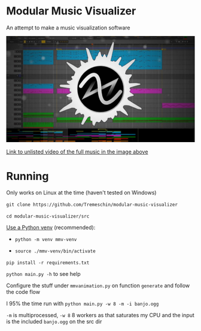 # Modular Music Visualizer

An attempt to make a music visualization software

![Demo image of MMV](repo/demo.jpg)

[Link to unlisted video of the full music in the image above](https://youtu.be/BhpLwaR1Oj8)

# Running

Only works on Linux at the time (haven't tested on Windows)

`git clone https://github.com/Tremeschin/modular-music-visualizer`

`cd modular-music-visualizer/src`

[Use a Python venv](https://github.com/Tremeschin/dandere2x-tremx/wiki/Python-venvs) (recommended):

- `python -m venv mmv-venv`

- `source ./mmv-venv/bin/activate`

`pip install -r requirements.txt`

`python main.py -h` to see help

Configure the stuff under `mmvanimation.py` on function `generate` and follow the code flow

I 95% the time run with `python main.py -w 8 -m -i banjo.ogg`

`-m` is multiprocessed, `-w 8` 8 workers as that saturates my CPU and the input is the included `banjo.ogg` on the src dir
